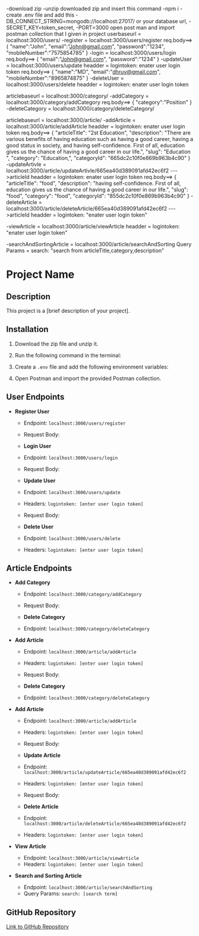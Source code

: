 -download zip
-unzip downloaded zip and insert this command
-npm i 
-create .env file and add this 
    -DB_CONNECT_STRING=mongodb://localhost:27017/<databaseName> or your database url,
    -SECRET_KEY=token_secret,
    -PORT=3000
open post man and import postman collection that I given in project
userbaseurl = localhost:3000/users/
  -register = localhost:3000/users/register
              req.body==> {
                    "name":"John",
                    "email":"John@gmail.com",
                    "password":"1234",
                    "mobileNumber":"7575854785"
                    }
  -login = localhost:3000/users/login
              req.body==> {
                  "email":"John@gmail.com",
                  "password":"1234"
                }
  -updateUser = localhost:3000/users/update
              headder = logintoken: enater user login token
              req.body==> {
                     "name":"MD",
                     "email":"dhruv@gmail.com",
                     "mobileNumber":"8965874875"
                }
  -deleteUser = localhost:3000/users/delete
                headder = logintoken: enater user login token
  
articlebaseurl = localhost:3000/category/
 -addCategory = localhost:3000/category/addCategory
                 req.body==> {
                  "category":"Position"
                }
-deleteCategory =  localhost:3000/category/deleteCategory/<categoryId>


articlebaseurl = localhost:3000/article/
    -addArticle  = localhost:3000/article/addArticle
                headder = logintoken: enater user login token
                req.body==> {
                  "articleTitle": "2st Education",
                  "description": "There are various benefits of having education such as having a good career, having a good status in society, and having self-confidence. First of all, education gives us the chance of having a good career in our life.",
                  "slug": "Education ",
                  "category": "Education,",
                  "categoryId": "665dc2c10f0e869b963b4c90"
                }
  -updateArtivle  = localhost:3000/article/updateArtivle/665ea40d389091afd42ec6f2 --->articleId
                headder = logintoken: enater user login token
                req.body==> {
                  "articleTitle": "food",
                  "description": "having self-confidence. First of all, education gives us the chance of having a good career in our life.",
                  "slug": "food",
                  "category": "food",
                  "categoryId": "855dc2c10f0e869b963b4c90"
                }
 -deleteArticle  = localhost:3000/article/deleteArticle/665ea40d389091afd42ec6f2 --->articleId
                headder = logintoken: "enater user login token"

 -viewArticle  = localhost:3000/article/viewArticle
                headder = logintoken: "enater user login token"
                
 -searchAndSortingArticle = localhost:3000/article/searchAndSorting
                Query Params = search: "search from articleTitle,category,description"


# Project Name

## Description
This project is a [brief description of your project].

## Installation
1. Download the zip file and unzip it.
2. Run the following command in the terminal:

3. Create a `.env` file and add the following environment variables:

4. Open Postman and import the provided Postman collection.

## User Endpoints
- **Register User**
  - Endpoint: `localhost:3000/users/register`
  - Request Body:

  - **Login User**
  - Endpoint: `localhost:3000/users/login`
  - Request Body:

  - **Update User**
  - Endpoint: `localhost:3000/users/update`
  - Headers: `logintoken: [enter user login token]`
  - Request Body:

  - **Delete User**
  - Endpoint: `localhost:3000/users/delete`
  - Headers: `logintoken: [enter user login token]`

## Article Endpoints
- **Add Category**
  - Endpoint: `localhost:3000/category/addCategory`
  - Request Body:

  - **Delete Category**
  - Endpoint: `localhost:3000/category/deleteCategory`

- **Add Article**
  - Endpoint: `localhost:3000/article/addArticle`
  - Headers: `logintoken: [enter user login token]`
  - Request Body:

  - **Delete Category**
  - Endpoint: `localhost:3000/category/deleteCategory`

- **Add Article**
  - Endpoint: `localhost:3000/article/addArticle`
  - Headers: `logintoken: [enter user login token]`
  - Request Body:

  - **Update Article**
  - Endpoint: `localhost:3000/article/updateArticle/665ea40d389091afd42ec6f2`
  - Headers: `logintoken: [enter user login token]`
  - Request Body:

  - **Delete Article**
  - Endpoint: `localhost:3000/article/deleteArticle/665ea40d389091afd42ec6f2`
  - Headers: `logintoken: [enter user login token]`

- **View Article**
  - Endpoint: `localhost:3000/article/viewArticle`
  - Headers: `logintoken: [enter user login token]`

- **Search and Sorting Article**
  - Endpoint: `localhost:3000/article/searchAndSorting`
  - Query Params: `search: [search term]`

## GitHub Repository
[Link to GitHub Repository](https://github.com/yourusername/yourrepository)
